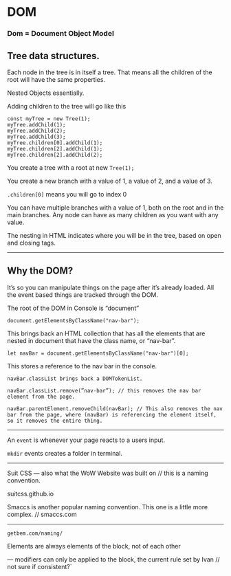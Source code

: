 # DOM

### Dom = Document Object Model

## Tree data structures.

Each node in the tree is in itself a tree. That means all the children of the root will have the same properties.

Nested Objects essentially.

Adding children to the tree will go like this
```JS
const myTree = new Tree(1);
myTree.addChild(1);
myTree.addChild(2);
myTree.addChild(3);
myTree.children[0].addChild(1);
myTree.children[2].addChild(1);
myTree.children[2].addChild(2);
```

You create a tree with a root at new `Tree(1);`

You create a new branch with a value of 1, a value of 2, and a value of 3.

`.children[0]` means you will go to index 0

You can have multiple branches with a value of 1, both on the root and in the main branches. Any node can have as many children as you want with any value.

The nesting in HTML indicates where you will be in the tree, based on open and closing tags.

---

## Why the DOM?

It’s so you can manipulate things on the page after it’s already loaded. All the event based things are tracked through the DOM.

The root of the DOM in Console is “document”
```JS
document.getElementsByClassName("nav-bar");
```

This brings back an HTML collection that has all the elements that are nested in document that have the class name, or “nav-bar”.
```JS
let navBar = document.getElementsByClassName("nav-bar")[0];
```

This stores a reference to the nav bar in the console.
```JS
navBar.classList brings back a DOMTokenList.

navBar.classList.remove(”nav-bar”); // this removes the nav bar element from the page.

navBar.parentElement.removeChild(navBar); // This also removes the nav bar from the page, where (navBar) is referencing the element itself, so it removes the entire thing.
```

---

An `event` is whenever your page reacts to a users input.

`mkdir` events creates a folder in terminal.

---

Suit CSS — also what the WoW Website was built on // this is a naming convention.

suitcss.github.io

Smaccs is another popular naming convention. This one is a little more complex. // smaccs.com

---

`getbem.com/naming/`

Elements are always elements of the block, not of each other

— modifiers can only be applied to the block, the current rule set by Ivan // not sure if consistent?`
